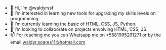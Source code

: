 - 👋 Hi, I’m @waldyrssf
- 👀 I’m interested in learning new tools for upgrading my skills levels on programming.
- 🌱 I’m currently learning the basic of HTML, CSS, JS, Python.
- 💞️ I’m looking to collaborate on projects envolving HTML, CSS, JS.
- 📫 For reaching me you can Whatsapp me on +5581995291271 or by the email waldyr.soares11@hotmail.com

<!---
waldyrssf/waldyrssf is a ✨ special ✨ repository because its `README.md` (this file) appears on your GitHub profile.
You can click the Preview link to take a look at your changes.
--->
